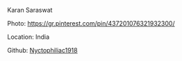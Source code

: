 Karan Saraswat

Photo: https://gr.pinterest.com/pin/437201076321932300/

Location: India

Github: [Nyctophiliac1918](https://github.com/Nyctophiliac1918)
